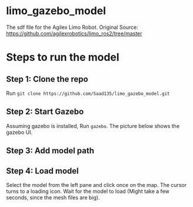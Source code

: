 # limo_gazebo_model
The sdf file for the Agilex Limo Robot. Original Source: https://github.com/agilexrobotics/limo_ros2/tree/master

# Steps to run the model
## Step 1: Clone the repo
Run `git clone https://github.com/Saad135/limo_gazebo_model.git`

## Step 2: Start Gazebo
Assuming gazebo is installed, Run `gazebo`. The picture below shows the gazebo UI.


## Step 3: Add model path

## Step 4: Load model
Select the model from the left pane and click once on the map. The cursor turns to a loading icon. Wait for the model to load (Might take a few seconds, since the mesh files are big).